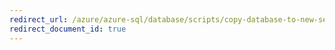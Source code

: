 ```yaml
---
redirect_url: /azure/azure-sql/database/scripts/copy-database-to-new-server-powershell
redirect_document_id: true
---
```


